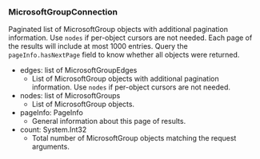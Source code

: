 ### MicrosoftGroupConnection
Paginated list of MicrosoftGroup objects with additional pagination information. Use `nodes` if per-object cursors are not needed. Each page of the results will include at most 1000 entries. Query the `pageInfo.hasNextPage` field to know whether all objects were returned.

- edges: list of MicrosoftGroupEdges
  - List of MicrosoftGroup objects with additional pagination information. Use `nodes` if per-object cursors are not needed.
- nodes: list of MicrosoftGroups
  - List of MicrosoftGroup objects.
- pageInfo: PageInfo
  - General information about this page of results.
- count: System.Int32
  - Total number of MicrosoftGroup objects matching the request arguments.
